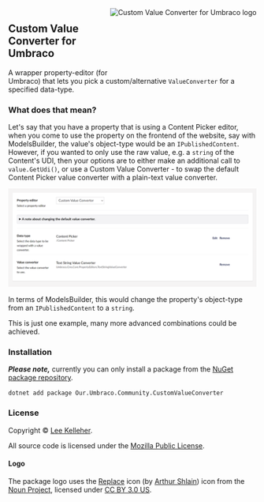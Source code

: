 <img src="../assets/img/logo.png" alt="Custom Value Converter for Umbraco logo" height="130" align="right">

## Custom Value Converter for Umbraco

A wrapper property-editor (for Umbraco) that lets you pick a custom/alternative `ValueConverter` for a specified data-type.


### What does that mean?

Let's say that you have a property that is using a Content Picker editor, when you come to use the property on the frontend of the website, say with ModelsBuilder, the value's object-type would be an `IPublishedContent`. However, if you wanted to only use the raw value, e.g. a `string` of the Content's UDI, then your options are to either make an additional call to `value.GetUdi()`, or use a Custom Value Converter - to swap the default Content Picker value converter with a plain-text value converter.

![Configuration Editor for Custom Value Converter](../docs/data-type--configuration-editor.png)

In terms of ModelsBuilder, this would change the property's object-type from an `IPublishedContent` to a `string`.

This is just one example, many more advanced combinations could be achieved.


### Installation

_**Please note,**_ currently you can only install a package from the [NuGet package repository](https://www.nuget.org/packages/Our.Umbraco.Community.CustomValueConverter).

    dotnet add package Our.Umbraco.Community.CustomValueConverter


### License

Copyright &copy; [Lee Kelleher](https://leekelleher.com).

All source code is licensed under the [Mozilla Public License](../LICENSE).


#### Logo

The package logo uses the [Replace](https://thenounproject.com/icon/replace-212135/) icon (by [Arthur Shlain](https://thenounproject.com/ArtZ91/)) icon from the [Noun Project](https://thenounproject.com), licensed under [CC BY 3.0 US](https://creativecommons.org/licenses/by/3.0/us/).
